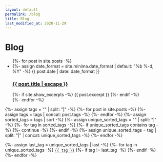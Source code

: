 ```yaml
---
layout: default
permalink: /blog
title: Blog
last_modified_at: 2020-11-29
---
```


# Blog

<ul class="post-list">
{%- for post in site.posts -%}
<li>
{%- assign date_format = site.minima.date_format | default: "%b %-d, %Y" -%}
<span class="post-meta">{{ post.date | date: date_format }}</span>
<h3>
<a class="post-link" href="{{ post.url | relative_url }}">
{{ post.title | escape }}
</a>
</h3>
{%- if site.show_excerpts -%}
{{ post.excerpt }}
{%- endif -%}
</li>
{%- endfor -%}
</ul>

{%- assign tags = "" | split: "|" -%}
{%- for post in site.posts -%}
{%-   assign tags = tags | concat: post.tags -%}
{%- endfor -%}
{%- assign sorted_tags = tags | sort -%}
{%- assign unique_sorted_tags = "" | split: "|" -%}
{%- for tag in sorted_tags -%}
{%-   if unique_sorted_tags contains tag -%}
{%-     continue -%}
{%-   endif -%}
{%-   assign unique_sorted_tags = tag | split: "|" | concat: unique_sorted_tags -%}
{%- endfor -%}

<div>
{%- assign last_tag = unique_sorted_tags | last -%}
{%- for tag in unique_sorted_tags -%}
<a href="/tags/{{ tag }}"><code class="highligher-rouge">{{ tag }}</code></a>
{%- if tag != last_tag -%}&nbsp;{%- endif -%}
{%- endfor -%}
</div>
